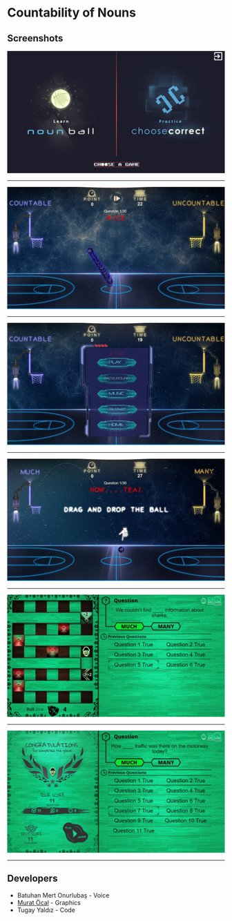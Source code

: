 # Countability of Nouns

## Screenshots

![Main](./img/main.jpg?raw=true)

---

![Main](./img/sev1.jpg?raw=true)

---

![Main](./img/menu.jpg?raw=true)

---

![Main](./img/sev3.jpg?raw=true)

---
![Main](./img/oyun2.jpg?raw=true)

---
![Main](./img/sev2end.jpg?raw=true)

---

## Developers

- Batuhan Mert Onurlubaş - Voice
- [Murat Öcal](https://github.com/AtocM) - Graphics
- Tugay Yaldız - Code

